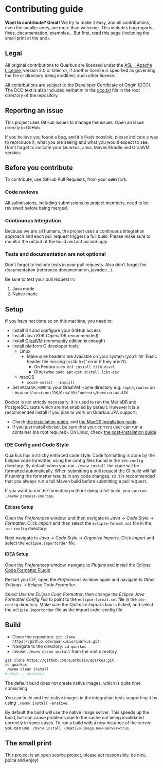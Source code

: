 # Contributing guide

**Want to contribute? Great!** 
We try to make it easy, and all contributions, even the smaller ones, are more than welcome.
This includes bug reports, fixes, documentation, examples... 
But first, read this page (including the small print at the end).

## Legal

All original contributions to Quarkus are licensed under the
[ASL - Apache License](https://www.apache.org/licenses/LICENSE-2.0),
version 2.0 or later, or, if another license is specified as governing the file or directory being
modified, such other license.

All contributions are subject to the [Developer Certificate of Origin (DCO)](https://developercertificate.org/).
The DCO text is also included verbatim in the [dco.txt](dco.txt) file in the root directory of the repository.

## Reporting an issue

This project uses GitHub issues to manage the issues. Open an issue directly in GitHub.

If you believe you found a bug, and it's likely possible, please indicate a way to reproduce it, what you are seeing and what you would expect to see.
Don't forget to indicate your Quarkus, Java, Maven/Gradle and GraalVM version. 

## Before you contribute

To contribute, use GitHub Pull Requests, from your **own** fork.

### Code reviews

All submissions, including submissions by project members, need to be reviewed before being merged.

### Continuous Integration

Because we are all humans, the project uses a continuous integration approach and each pull request triggers a full build.
Please make sure to monitor the output of the build and act accordingly.

### Tests and documentation are not optional

Don't forget to include tests in your pull requests. 
Also don't forget the documentation (reference documentation, javadoc...).

Be sure to test your pull request in:

1. Java mode
2. Native mode

## Setup

If you have not done so on this machine, you need to:
 
* Install Git and configure your GitHub access
* Install Java SDK (OpenJDK recommended)
* Install [GraalVM](http://www.graalvm.org/downloads/) (community edition is enough)
* Install platform C developer tools:
    * Linux
        * Make sure headers are available on your system (you'll hit 'Basic header file missing (<zlib.h>)' error if they aren't).
            * On Fedora `sudo dnf install zlib-devel`
            * Otherwise `sudo apt-get install libz-dev`
    * macOS
        * `xcode-select --install` 
* Set `GRAALVM_HOME` to your GraalVM Home directory e.g. `/opt/graalvm` on Linux or `$location/JDK/GraalVM/Contents/Home` on macOS

Docker is not strictly necessary: it is used to run the MariaDB and PostgreSQL tests which are not enabled by default. However it is a recommended install if you plan to work on Quarkus JPA support:

* Check [the installation guide](https://docs.docker.com/install/), and [the MacOS installation guide](https://docs.docker.com/docker-for-mac/install/)
* If you just install docker, be sure that your current user can run a container (no root required). 
On Linux, check [the post-installation guide](https://docs.docker.com/install/linux/linux-postinstall/)

### IDE Config and Code Style

Quarkus has a strictly enforced code style. Code formatting is done by the Eclipse code formatter, using the config files
found in the `ide-config` directory. By default when you run `./mvnw install` the code will be formatted automatically.
When submitting a pull request the CI build will fail if running the formatter results in any code changes, so it is
recommended that you always run a full Maven build before submitting a pull request.

If you want to run the formatting without doing a full build, you can run `./mvnw process-sources`.

#### Eclipse Setup

Open the *Preferences* window, and then navigate to _Java_ -> _Code Style_ -> _Formatter_. Click _Import_ and then
select the `eclipse-format.xml` file in the `ide-config` directory.

Next navigate to _Java_ -> _Code Style_ -> _Organize Imports_. Click _Import_ and select the `eclipse.importorder` file.

#### IDEA Setup

Open the _Preferences_ window, navigate to _Plugins_ and install the [Eclipse Code Formatter Plugin](https://plugins.jetbrains.com/plugin/6546-eclipse-code-formatter).

Restart you IDE, open the *Preferences* window again and navigate to _Other Settings_ -> _Eclipse Code Formatter_.

Select _Use the Eclipse Code Formatter_, then change the _Eclipse Java Formatter Config File_ to point to the
`eclipse-format.xml` file in the `ide-config` directory. Make sure the _Optimize Imports_ box is ticked, and
select the `eclipse.importorder` file as the import order config file.


## Build

* Clone the repository: `git clone https://github.com/quarkusio/quarkus.git`
* Navigate to the directory: `cd quarkus`
* Invoke `./mvnw clean install` from the root directory

```bash
git clone https://github.com/quarkusio/quarkus.git
cd quarkus
./mvnw clean install
# Wait... success!
```

The default build does not create native images, which is quite time consuming.

You can build and test native images in the integration tests supporting it by using `./mvnw install -Dnative`.

By default the build will use the native image server. This speeds up the build, but can cause problems due to the cache
not being invalidated correctly in some cases. To run a build with a new instance of the server you can use
`./mvnw install -Dnative-image.new-server=true`.

## The small print

This project is an open source project, please act responsibly, be nice, polite and enjoy!
